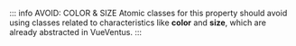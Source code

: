 ::: info AVOID: COLOR & SIZE
Atomic classes for this property should avoid using classes related to characteristics like **color** and **size**, which are already abstracted in VueVentus. <!--They already have their own property names, values, conventions, and patterns!-->
:::